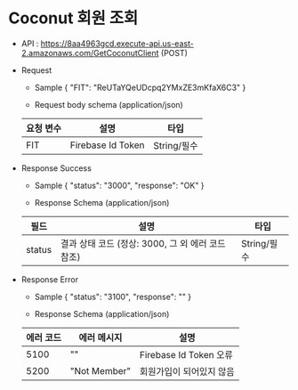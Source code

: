 # Coconut 회원 조회


- API : https://8aa4963gcd.execute-api.us-east-2.amazonaws.com/GetCoconutClient (POST)


- Request

  * Sample
  {
      "FIT": "ReUTaYQeUDcpq2YMxZE3mKfaX6C3"
  }
  
  * Request body schema (application/json)
  
  요청 변수 | 설명 | 타입
  ------------ | ------------- | -------------
  FIT | Firebase Id Token | String/필수

- Response Success

  * Sample 
  {
      "status": "3000",
      "response": "OK"
  }
  
  * Response Schema (application/json)

  필드 | 설명 | 타입
  ------------ | ------------- | -------------
  status | 결과 상태 코드 (정상: 3000, 그 외 에러 코드 참조) | String/필수

- Response Error
  
  * Sample
  {
      "status": "3100",
      "response": ""
  }
  
  * Response Schema (application/json)

  에러 코드 | 에러 메시지 | 설명
  ------------ | ------------- | -------------
  5100 | "" | Firebase Id Token 오류
  5200 | "Not Member" | 회원가입이 되어있지 않음
  
